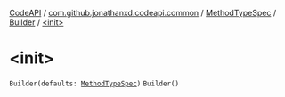 [CodeAPI](../../../index.md) / [com.github.jonathanxd.codeapi.common](../../index.md) / [MethodTypeSpec](../index.md) / [Builder](index.md) / [&lt;init&gt;](.)

# &lt;init&gt;

`Builder(defaults: `[`MethodTypeSpec`](../index.md)`)`
`Builder()`